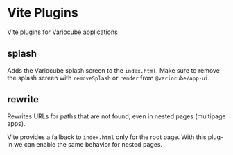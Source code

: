 # Vite Plugins

Vite plugins for Variocube applications

## splash

Adds the Variocube splash screen to the `index.html`. Make sure to remove the splash screen with `removeSplash` or `render` from `@variocube/app-ui`.

## rewrite

Rewrites URLs for paths that are not found, even in nested pages (multipage apps).

Vite provides a fallback to `index.html` only for the root page. With this plug-in we
can enable the same behavior for nested pages.